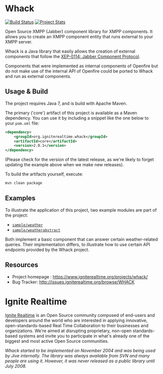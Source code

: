 # Whack

[![Build Status](https://github.com/igniterealtime/whack/actions/workflows/ci.yml/badge.svg)](https://github.com/igniterealtime/whack/actions) [![Project Stats](https://www.openhub.net/p/WhackAPI/widgets/project_thin_badge.gif)](https://www.openhub.net/p/WhackAPI)

Open Source XMPP (Jabber) component library for XMPP components. It allows you to create an XMPP component entity that
runs external to your XMPP server.

Whack is a Java library that easily allows the creation of external components that follow the
[XEP-0114: Jabber Component Protocol](http://www.xmpp.org/extensions/xep-0114.html).</p>

Components that were implemented as internal components of Openfire but do not make use of the internal
API of Openfire could be ported to Whack and run as external components.

Usage & Build
---------

The project requires Java 7, and is build with Apache Maven.

The primary ('core') artifact of this project is available as a Maven dependency. You can use it by including a snippet like
the one below to your `pom.xml` file:

```xml
<dependency>
    <groupId>org.igniterealtime.whack</groupId>
    <artifactId>core</artifactId>
    <version>2.0.1</version>
</dependency>
```

(Please check for the version of the latest release, as we're likely to forget updating the example above when we make new releases).

To build the artifacts yourself, execute:

```bash
mvn clean package
```

Examples
--------

To illustrate the application of this project, two example modules are part of the project:

- [`sample/weather`](https://github.com/igniterealtime/Whack/tree/master/sample/weather)
- [`sample/weatherabstract`](https://github.com/igniterealtime/Whack/tree/master/sample/weatherabstract)

Both implement a basic component that can answer certain weather-related queries. Their implementation differs, to
illustrate how to use certain API endpoints provided by the Whack project.

Resources
---------

- Project homepage : https://www.igniterealtime.org/projects/whack/
- Bug Tracker: http://issues.igniterealtime.org/browse/WHACK

Ignite Realtime
===============

[Ignite Realtime] is an Open Source community composed of end-users and developers around the world who
are interested in applying innovative, open-standards-based Real Time Collaboration to their businesses and organizations.
We're aimed at disrupting proprietary, non-open standards-based systems and invite you to participate in what's already one
of the biggest and most active Open Source communities.

_Whack started to be implemented on November 2004 and was being used by Jive internally. The library was
always available from SVN and many people are using it. However, it was never released as a public library
until July 2008._

[Openfire]: https://www.igniterealtime.org/projects/openfire/
[Whack]: https://www.igniterealtime.org/projects/whack/
[Ignite Realtime]: http://www.igniterealtime.org
[XMPP (Jabber)]: http://xmpp.org/